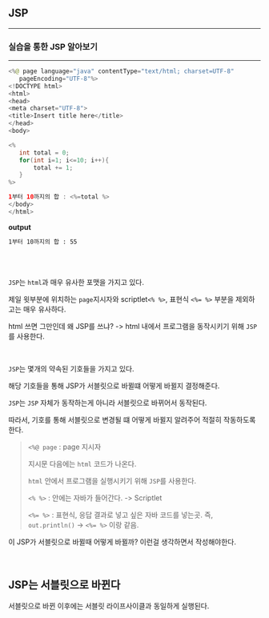 ## JSP
---

 ### 실습을 통한 JSP 알아보기
 ---

 ```java
 <%@ page language="java" contentType="text/html; charset=UTF-8"
    pageEncoding="UTF-8"%>
<!DOCTYPE html>
<html>
<head>
<meta charset="UTF-8">
<title>Insert title here</title>
</head>
<body>

<%
	int total = 0;
	for(int i=1; i<=10; i++){
		total += 1;
	}
%>

1부터 10까지의 합 : <%=total %>
</body>
</html>
```
**output**
```html
1부터 10까지의 합 : 55
```
<br>
<br>

`JSP`는 `html`과 매우 유사한 포맷을 가지고 있다.

제일 윗부분에 위치하는 `page`지시자와 scriptlet`<% %>`, 표현식 `<%= %>` 부분을 제외하고는 매우 유사하다.

html 쓰면 그만인데 왜 JSP를 쓰냐? -> html 내에서 프로그램을 동작시키기 위해 `JSP`를 사용한다.

<br>

`JSP`는 몇개의 약속된 기호들을 가지고 있다.

해당 기호들을 통해 JSP가 서블릿으로 바뀔떄 어떻게 바뀔지 결정해준다.

`JSP`는 `JSP` 자체가 동작하는게 아니라 서블릿으로 바뀌어서 동작된다.

따라서, 기호를 통해 서블릿으로 변경될 떄 어떻게 바뀔지 알려주어 적절히 작동하도록 한다.

>
>`<%@ page` : page 지시자
> 
> 지시문 다음에는 `html` 코드가 나온다.
>
> `html` 안에서 프로그램을 실행시키기 위해 `JSP`를 사용한다.
>
> `<% %>` : 안에는 자바가 들어간다. -> Scriptlet
>
> `<%= %>` : 표현식, 응답 결과로 넣고 싶은 자바 코드를 넣는곳.
즉, `out.println()` -> `<%= %>` 이랑 같음.

이 JSP가 서블릿으로 바뀔때 어떻게 바뀔까? 이런걸 생각하면서 작성해야한다.

<br>


## JSP는 서블릿으로 바뀐다

서블릿으로 바뀐 이후에는 서블릿 라이프사이클과 동일하게 실행된다.
